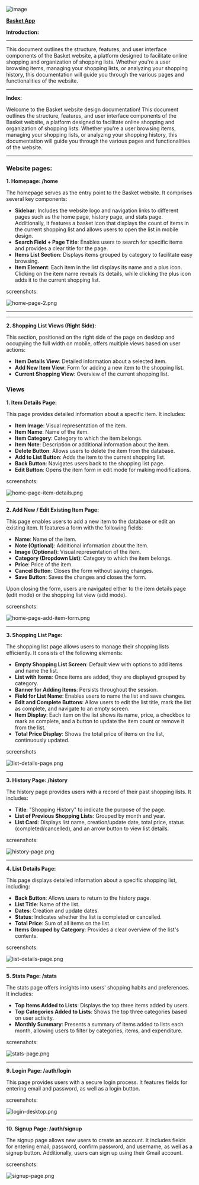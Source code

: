 ![image](https://github.com/NohaFahmi/baskety-website-client/assets/33437197/dd10e833-59af-42f3-8c30-3b0dd3c2bbe9)

**[Basket App](https://baskety-website-client.vercel.app/app/home)**

**Introduction:**

---

This document outlines the structure, features, and user interface components of the Basket website, a platform designed to facilitate online shopping and organization of shopping lists. Whether you're a user browsing items, managing your shopping lists, or analyzing your shopping history, this documentation will guide you through the various pages and functionalities of the website.

---

**Index:**

Welcome to the Basket website design documentation! This document outlines the structure, features, and user interface components of the Basket website, a platform designed to facilitate online shopping and organization of shopping lists. Whether you're a user browsing items, managing your shopping lists, or analyzing your shopping history, this documentation will guide you through the various pages and functionalities of the website.

---

### Website pages:

**1. Homepage: /home**

The homepage serves as the entry point to the Basket website. It comprises several key components:

- **Sidebar**: Includes the website logo and navigation links to different pages such as the home page, history page, and stats page. Additionally, it features a basket icon that displays the count of items in the current shopping list and allows users to open the list in mobile design.
- **Search Field + Page Title**: Enables users to search for specific items and provides a clear title for the page.
- **Items List Section**: Displays items grouped by category to facilitate easy browsing.
- **Item Element**: Each item in the list displays its name and a plus icon. Clicking on the item name reveals its details, while clicking the plus icon adds it to the current shopping list.

screenshots:

![home-page-2.png](https://github.com/NohaFahmi/baskety-website-client/blob/master/src/assets/screenshots/home-page-2.png)

---

---

**2. Shopping List Views (Right Side):**

This section, positioned on the right side of the page on desktop and occupying the full width on mobile, offers multiple views based on user actions:

- **Item Details View**: Detailed information about a selected item.
- **Add New Item View**: Form for adding a new item to the shopping list.
- **Current Shopping View**: Overview of the current shopping list.

### Views

**1. Item Details Page:**

This page provides detailed information about a specific item. It includes:

- **Item Image**: Visual representation of the item.
- **Item Name**: Name of the item.
- **Item Category**: Category to which the item belongs.
- **Item Note**: Description or additional information about the item.
- **Delete Button**: Allows users to delete the item from the database.
- **Add to List Button**: Adds the item to the current shopping list.
- **Back Button**: Navigates users back to the shopping list page.
- **Edit Button**: Opens the item form in edit mode for making modifications.

screenshots:

![home-page-item-details.png](https://github.com/NohaFahmi/baskety-website-client/blob/master/src/assets/screenshots/home-page-item-details.png)

---

**2. Add New / Edit Existing Item Page:**

This page enables users to add a new item to the database or edit an existing item. It features a form with the following fields:

- **Name**: Name of the item.
- **Note (Optional)**: Additional information about the item.
- **Image (Optional)**: Visual representation of the item.
- **Category (Dropdown List)**: Category to which the item belongs.
- **Price**: Price of the item.
- **Cancel Button**: Closes the form without saving changes.
- **Save Button**: Saves the changes and closes the form.

Upon closing the form, users are navigated either to the item details page (edit mode) or the shopping list view (add mode).

screenshots:

![home-page-add-item-form.png](https://github.com/NohaFahmi/baskety-website-client/blob/master/src/assets/screenshots/home-page-add-item-form.png)

---

**3. Shopping List Page:**

The shopping list page allows users to manage their shopping lists efficiently. It consists of the following elements:

- **Empty Shopping List Screen**: Default view with options to add items and name the list.
- **List with Items**: Once items are added, they are displayed grouped by category.
- **Banner for Adding Items**: Persists throughout the session.
- **Field for List Name**: Enables users to name the list and save changes.
- **Edit and Complete Buttons**: Allow users to edit the list title, mark the list as complete, and navigate to an empty screen.
- **Item Display**: Each item on the list shows its name, price, a checkbox to mark as complete, and a button to update the item count or remove it from the list.
- **Total Price Display**: Shows the total price of items on the list, continuously updated.

screenshots

![list-details-page.png](https://github.com/NohaFahmi/baskety-website-client/blob/master/src/assets/screenshots/list-details-page.png)

---

**3. History Page: /history**

The history page provides users with a record of their past shopping lists. It includes:

- **Title**: "Shopping History" to indicate the purpose of the page.
- **List of Previous Shopping Lists**: Grouped by month and year.
- **List Card**: Displays list name, creation/update date, total price, status (completed/cancelled), and an arrow button to view list details.

screenshots:

![history-page.png](https://github.com/NohaFahmi/baskety-website-client/blob/master/src/assets/screenshots/history-page.png)

---

**4. List Details Page:**

This page displays detailed information about a specific shopping list, including:

- **Back Button**: Allows users to return to the history page.
- **List Title**: Name of the list.
- **Dates**: Creation and update dates.
- **Status**: Indicates whether the list is completed or cancelled.
- **Total Price**: Sum of all items on the list.
- **Items Grouped by Category**: Provides a clear overview of the list's contents.

screenshots:

![list-details-page.png](https://github.com/NohaFahmi/baskety-website-client/blob/master/src/assets/screenshots/list-details-page.png)

---

**5. Stats Page: /stats**

The stats page offers insights into users' shopping habits and preferences. It includes:

- **Top Items Added to Lists**: Displays the top three items added by users.
- **Top Categories Added to Lists**: Shows the top three categories based on user activity.
- **Monthly Summary**: Presents a summary of items added to lists each month, allowing users to filter by categories, items, and expenditure.

screenshots:

![stats-page.png](https://github.com/NohaFahmi/baskety-website-client/blob/master/src/assets/screenshots/stats-page.png)

---

**9. Login Page: /auth/login**

This page provides users with a secure login process. It features fields for entering email and password, as well as a login button.

screenshots:

![login-desktop.png](https://github.com/NohaFahmi/baskety-website-client/blob/master/src/assets/screenshots/login-desktop.png)

---

**10. Signup Page: /auth/signup**

The signup page allows new users to create an account. It includes fields for entering email, password, confirm password, and username, as well as a signup button. Additionally, users can sign up using their Gmail account.

screenshots:

![signup-page.png](https://github.com/NohaFahmi/baskety-website-client/blob/master/src/assets/screenshots/signup-page.png)
